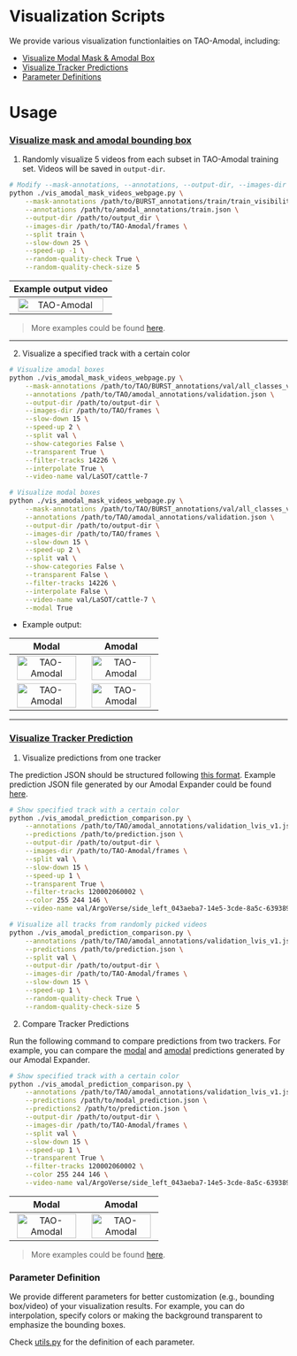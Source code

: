 # Visualization Scripts
We provide various visualization functionlaities on TAO-Amodal, including:
<ul>
    <li>
      <a href="#visualize-mask-and-amodal-bounding-box">Visualize Modal Mask & Amodal Box</a>
    </li>
    <li>
      <a href="#visualize-tracker-prediction">Visualize Tracker Predictions</a>
    </li>
    <li>
      <a href="#parameter-definition">Parameter Definitions</a>
    </li>
</ul>

# Usage
### [Visualize mask and amodal bounding box](https://tao-amodal.github.io/dataset.html)

1. Randomly visualize 5 videos from each subset in TAO-Amodal training set. Videos will be saved in ```output-dir```.
```bash
# Modify --mask-annotations, --annotations, --output-dir, --images-dir
python ./vis_amodal_mask_videos_webpage.py \
    --mask-annotations /path/to/BURST_annotations/train/train_visibility.json \
    --annotations /path/to/amodal_annotations/train.json \
    --output-dir /path/to/output_dir \
    --images-dir /path/to/TAO-Amodal/frames \
    --split train \
    --slow-down 25 \
    --speed-up -1 \
    --random-quality-check True \
    --random-quality-check-size 5
```

| Example output video |
|---|
|<div align="center"><a href="https://tao-amodal.github.io/dataset.html"><img width="95%" alt="TAO-Amodal" src="https://github.com/WesleyHsieh0806/TAO-Amodal/blob/main/assets/truck-10.gif"></a></div> | 

> More examples could be found [here](https://tao-amodal.github.io/dataset.html).

---
2. Visualize a specified track with a certain color
```bash
# Visualize amodal boxes
python ./vis_amodal_mask_videos_webpage.py \
    --mask-annotations /path/to/TAO/BURST_annotations/val/all_classes_visibility.json \
    --annotations /path/to/TAO/amodal_annotations/validation.json \
    --output-dir /path/to/output-dir \
    --images-dir /path/to/TAO/frames \
    --slow-down 15 \
    --speed-up 2 \
    --split val \
    --show-categories False \
    --transparent True \
    --filter-tracks 14226 \
    --interpolate True \
    --video-name val/LaSOT/cattle-7

# Visualize modal boxes
python ./vis_amodal_mask_videos_webpage.py \
    --mask-annotations /path/to/TAO/BURST_annotations/val/all_classes_visibility.json \
    --annotations /path/to/TAO/amodal_annotations/validation.json \
    --output-dir /path/to/output-dir \
    --images-dir /path/to/TAO/frames \
    --slow-down 15 \
    --speed-up 2 \
    --split val \
    --show-categories False \
    --transparent False \
    --filter-tracks 14226 \
    --interpolate False \
    --video-name val/LaSOT/cattle-7 \
    --modal True
```

* Example output:

| Modal | Amodal |
|---|---|
|<div align="center"><a href="https://tao-amodal.github.io/static/videos/cattle-7_both.mp4"><img width="95%" alt="TAO-Amodal" src="https://github.com/WesleyHsieh0806/TAO-Amodal/assets/55971907/c0398f59-3d33-4390-b68f-ab68a0a184da"></a></div> | <div align="center"><a href="https://tao-amodal.github.io/static/videos/cattle-7_both.mp4"><img width="95%" alt="TAO-Amodal" src="https://github.com/WesleyHsieh0806/TAO-Amodal/assets/55971907/bfe42828-79a3-48dd-b68d-19fa12c008f2"></a></div>|
|<div align="center"><a href="https://tao-amodal.github.io/static/videos/cattle-7_both.mp4"><img width="95%" alt="TAO-Amodal" src="https://github.com/WesleyHsieh0806/TAO-Amodal/blob/main/assets/cattle-7_modal.gif"></a></div> | <div align="center"><a href="https://tao-amodal.github.io/static/videos/cattle-7_both.mp4"><img width="95%" alt="TAO-Amodal" src="https://github.com/WesleyHsieh0806/TAO-Amodal/blob/main/assets/cattle-7_amodal.gif"></a></div>|

---

### [Visualize Tracker Prediction](https://tao-amodal.github.io/#Amodal-Expander)
1. Visualize predictions from one tracker

The prediction JSON should be structured following [this format](https://huggingface.co/datasets/chengyenhsieh/TAO-Amodal#annotation-and-prediction-format). Example prediction JSON file generated by our Amodal Expander could be found [here](https://huggingface.co/datasets/chengyenhsieh/TAO-Amodal/tree/main/example_output).

```bash
# Show specified track with a certain color
python ./vis_amodal_prediction_comparison.py \
    --annotations /path/to/TAO/amodal_annotations/validation_lvis_v1.json \
    --predictions /path/to/prediction.json \
    --output-dir /path/to/output-dir \
    --images-dir /path/to/TAO-Amodal/frames \
    --split val \
    --slow-down 15 \
    --speed-up 1 \
    --transparent True \
    --filter-tracks 120002060002 \
    --color 255 244 146 \
    --video-name val/ArgoVerse/side_left_043aeba7-14e5-3cde-8a5c-639389b6d3a6
```
```bash
# Visualize all tracks from randomly picked videos
python ./vis_amodal_prediction_comparison.py \
    --annotations /path/to/TAO/amodal_annotations/validation_lvis_v1.json \
    --predictions /path/to/prediction.json \
    --split val \
    --output-dir /path/to/output-dir \
    --images-dir /path/to/TAO-Amodal/frames \
    --slow-down 15 \
    --speed-up 1 \
    --random-quality-check True \
    --random-quality-check-size 5
```

2. Compare Tracker Predictions

Run the following command to compare predictions from two trackers. For example, you can compare the [modal](https://huggingface.co/datasets/chengyenhsieh/TAO-Amodal/blob/main/example_output/modal_prediction.json) and [amodal](https://huggingface.co/datasets/chengyenhsieh/TAO-Amodal/blob/main/example_output/prediction.json) predictions generated by our Amodal Expander.

```bash
# Show specified track with a certain color
python ./vis_amodal_prediction_comparison.py \
    --annotations /path/to/TAO/amodal_annotations/validation_lvis_v1.json \
    --predictions /path/to/modal_prediction.json \
    --predictions2 /path/to/prediction.json \
    --output-dir /path/to/output-dir \
    --images-dir /path/to/TAO-Amodal/frames \
    --split val \
    --slow-down 15 \
    --speed-up 1 \
    --transparent True \
    --filter-tracks 120002060002 \
    --color 255 244 146 \
    --video-name val/ArgoVerse/side_left_043aeba7-14e5-3cde-8a5c-639389b6d3a6
```

| Modal | Amodal|
|---|---|
|<div align="center"><a href="https://tao-amodal.github.io/static/videos/ae_people-1.mp4"><img width="95%" alt="TAO-Amodal" src="https://github.com/WesleyHsieh0806/TAO-Amodal/assets/55971907/67eb0171-b72a-48c1-bf04-e6f13bb2ca23"></a></div> | <div align="center"><a href="https://tao-amodal.github.io/static/videos/ae_people-1.mp4"><img width="95%" alt="TAO-Amodal" src="https://github.com/WesleyHsieh0806/TAO-Amodal/assets/55971907/b7f6b9af-48a3-44eb-a485-4c14b28fbf82"></a></div> |




> More examples could be found [here](https://tao-amodal.github.io/#Amodal-Expander).

### Parameter Definition
We provide different parameters for better customization (e.g., bounding box/video) of your visualization results. For example, you can do interpolation, specify colors or making the background transparent to emphasize the bounding boxes.

Check [utils.py](./utils.py#L16) for the definition of each parameter.

